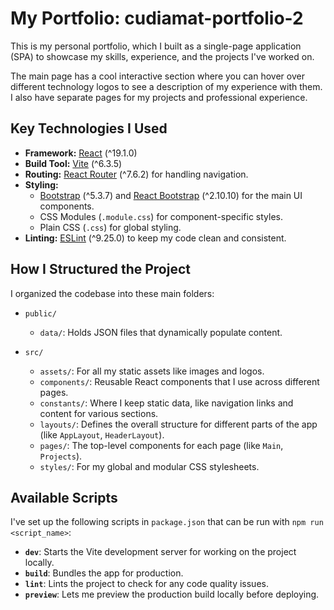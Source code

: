 # My Portfolio: cudiamat-portfolio-2

This is my personal portfolio, which I built as a single-page application (SPA) to showcase my skills, experience, and the projects I've worked on.

The main page has a cool interactive section where you can hover over different technology logos to see a description of my experience with them. I also have separate pages for my projects and professional experience.

## Key Technologies I Used

- **Framework:** [React](https://react.dev/) (^19.1.0)
- **Build Tool:** [Vite](https://vitejs.dev/) (^6.3.5)
- **Routing:** [React Router](https://reactrouter.com/) (^7.6.2) for handling navigation.
- **Styling:**
    - [Bootstrap](https://getbootstrap.com/) (^5.3.7) and [React Bootstrap](https://react-bootstrap.github.io/) (^2.10.10) for the main UI components.
    - CSS Modules (`.module.css`) for component-specific styles.
    - Plain CSS (`.css`) for global styling.
- **Linting:** [ESLint](httpss://eslint.org/) (^9.25.0) to keep my code clean and consistent.

## How I Structured the Project

I organized the codebase into these main folders:

- `public/`
    - `data/`: Holds JSON files that dynamically populate content.

- `src/`
    - `assets/`: For all my static assets like images and logos.
    - `components/`: Reusable React components that I use across different pages.
    - `constants/`: Where I keep static data, like navigation links and content for various sections.
    - `layouts/`: Defines the overall structure for different parts of the app (like `AppLayout`, `HeaderLayout`).
    - `pages/`: The top-level components for each page (like `Main`, `Projects`).
    - `styles/`: For my global and modular CSS stylesheets.

## Available Scripts

I've set up the following scripts in `package.json` that can be run with `npm run <script_name>`:

- **`dev`**: Starts the Vite development server for working on the project locally.
- **`build`**: Bundles the app for production.
- **`lint`**: Lints the project to check for any code quality issues.
- **`preview`**: Lets me preview the production build locally before deploying.
